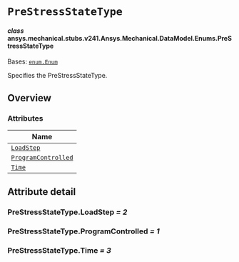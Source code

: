 <!-- vale off -->

<a id="prestressstatetype"></a>

# `PreStressStateType`

<a id="ansys.mechanical.stubs.v241.Ansys.Mechanical.DataModel.Enums.PreStressStateType"></a>

#### *class* ansys.mechanical.stubs.v241.Ansys.Mechanical.DataModel.Enums.PreStressStateType

Bases: [`enum.Enum`](https://docs.python.org/3/library/enum.html#enum.Enum)

Specifies the PreStressStateType.

<!-- !! processed by numpydoc !! -->

<a id="overview"></a>

## Overview

### Attributes

| Name |
| -------------------------------------------------------------- |
| [`LoadStep`](#PreStressStateType.LoadStep) |
| [`ProgramControlled`](#PreStressStateType.ProgramControlled) |
| [`Time`](#PreStressStateType.Time) |

<a id="attribute-detail"></a>

## Attribute detail

<a id="PreStressStateType.LoadStep"></a>

### PreStressStateType.LoadStep *= 2*

<a id="PreStressStateType.ProgramControlled"></a>

### PreStressStateType.ProgramControlled *= 1*

<a id="PreStressStateType.Time"></a>

### PreStressStateType.Time *= 3*

<!-- vale on -->
